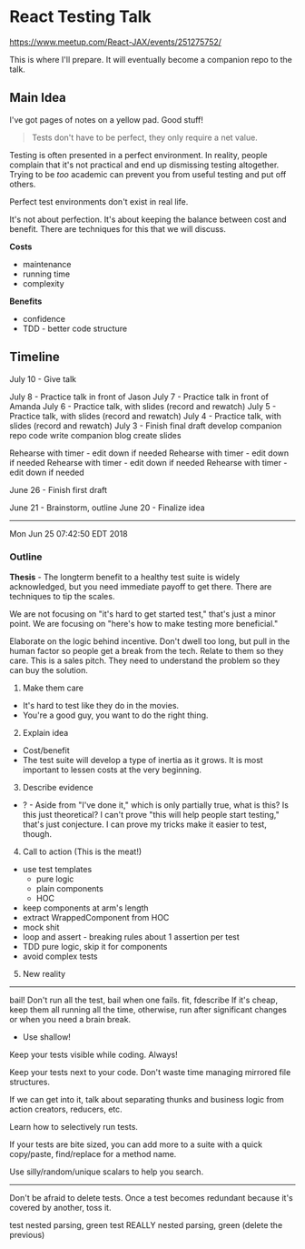 # React Testing Talk

https://www.meetup.com/React-JAX/events/251275752/

This is where I'll prepare.  It will eventually become a companion repo to the
talk.


## Main Idea

I've got pages of notes on a yellow pad.  Good stuff!

> Tests don't have to be perfect, they only require a net value.


Testing is often presented in a perfect environment.  In reality, people
complain that it's not practical and end up dismissing testing altogether.
Trying to be _too_ academic can prevent you from useful testing and put off
others.

Perfect test environments don't exist in real life.

It's not about perfection.  It's about keeping the balance between cost and
benefit.  There are techniques for this that we will discuss.

**Costs**
* maintenance
* running time
* complexity

**Benefits**
* confidence
* TDD - better code structure


## Timeline

July 10 - Give talk

July 8 - Practice talk in front of Jason
July 7 - Practice talk in front of Amanda
July 6 - Practice talk, with slides (record and rewatch)
July 5 - Practice talk, with slides (record and rewatch)
July 4 - Practice talk, with slides (record and rewatch)
July 3 - Finish final draft
	develop companion repo code
	write companion blog
	create slides

  Rehearse with timer - edit down if needed
  Rehearse with timer - edit down if needed
  Rehearse with timer - edit down if needed
  Rehearse with timer - edit down if needed

June 26 - Finish first draft

June 21 - Brainstorm, outline
June 20 - Finalize idea

---
Mon Jun 25 07:42:50 EDT 2018


### Outline

**Thesis** - The longterm benefit to a healthy test suite is widely
acknowledged, but you need immediate payoff to get there.  There are techniques
to tip the scales.

We are not focusing on "it's hard to get started test," that's just a minor
point.  We are focusing on "here's how to make testing more beneficial."


Elaborate on the logic behind incentive.  Don't dwell too long, but pull in the
human factor so people get a break from the tech.  Relate to them so they care.
This is a sales pitch.  They need to understand the problem so they can buy the
solution.


1. Make them care
* It's hard to test like they do in the movies.
* You're a good guy, you want to do the right thing.

2. Explain idea
* Cost/benefit
* The test suite will develop a type of inertia as it grows.  It is most
  important to lessen costs at the very beginning.

3. Describe evidence
* ? - Aside from "I've done it," which is only partially true, what is this?
  Is this just theoretical?  I can't prove "this will help people start
  testing," that's just conjecture.  I can prove my tricks make it easier to
  test, though.

4. Call to action (This is the meat!)
* use test templates
  * pure logic
  * plain components
  * HOC
* keep components at arm's length
* extract WrappedComponent from HOC
* mock shit
* loop and assert - breaking rules about 1 assertion per test
* TDD pure logic, skip it for components
* avoid complex tests

5. New reality


----


bail!  Don't run all the test, bail when one fails.
fit, fdescribe
If it's cheap, keep them all running all the time, otherwise, run after
significant changes or when you need a brain break.
* Use shallow!

Keep your tests visible while coding.  Always!

Keep your tests next to your code.  Don't waste time managing mirrored file
structures.

If we can get into it, talk about separating thunks and business logic from
action creators, reducers, etc.

Learn how to selectively run tests.

If your tests are bite sized, you can add more to a suite with a quick
copy/paste, find/replace for a method name.

Use silly/random/unique scalars to help you search.

---

Don't be afraid to delete tests.  Once a test becomes redundant because it's
covered by another, toss it.

test nested parsing, green
test REALLY nested parsing, green (delete the previous)
